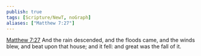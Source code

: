 ```yaml
---
publish: true
tags: [Scripture/NewT, noGraph]
aliases: ["Matthew 7:27"]
---
```

[Matthew 7:27](https://churchofjesuschrist.org/study/scriptures/nt/matt/7?lang=eng&id=p27#p27) And the rain descended, and the floods came, and the winds blew, and beat upon that house; and it fell: and great was the fall of it.
